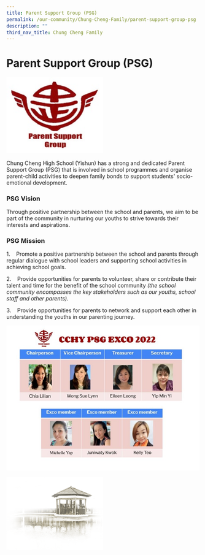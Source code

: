 ```yaml
---
title: Parent Support Group (PSG)
permalink: /our-community/Chung-Cheng-Family/parent-support-group-psg
description: ""
third_nav_title: Chung Cheng Family
---
```

# **Parent Support Group (PSG)**
<img src="/images/Parent%20Support%20Group%20logo.jpg" 
     style="width:50%">


Chung Cheng High School (Yishun) has a strong and dedicated Parent Support Group (PSG) that is involved in school programmes and organise parent-child activities to deepen family bonds to support students' socio-emotional development.

### PSG Vision

Through positive partnership between the school and parents, we aim to be part of the community in nurturing our youths to strive towards their interests and aspirations.

### PSG Mission

1.    Promote a positive partnership between the school and parents through regular dialogue with school leaders and supporting school activities in achieving school goals.

2.    Provide opportunities for parents to volunteer, share or contribute their talent and time for the benefit of the school community _(the school community encompasses the key stakeholders such as our youths, school staff and other parents)._  

3.    Provide opportunities for parents to network and support each other in understanding the youths in our parenting journey.

![](/images/CCHY%20PSG%20EXCO%202022.jpg)

<img src="/images/pavilion.png" 
     style="width:50%">